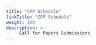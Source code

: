 ```yaml
---
title: "CFP Schedule"
linkTitle: "CFP Schedule"
weight: 100
description: >-
     Call for Papers Submissions
---
```



